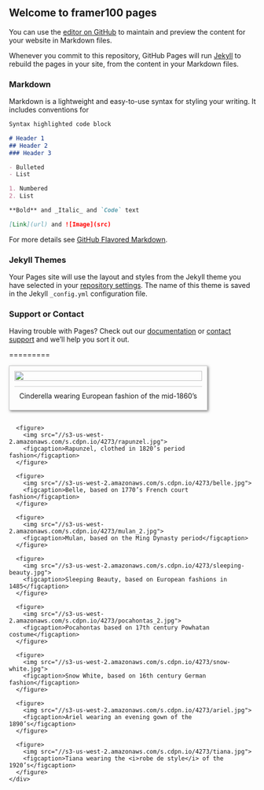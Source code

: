 ## Welcome to framer100 pages

You can use the [editor on GitHub](https://github.com/philokalos/framer100/edit/master/index.md) to maintain and preview the content for your website in Markdown files.

Whenever you commit to this repository, GitHub Pages will run [Jekyll](https://jekyllrb.com/) to rebuild the pages in your site, from the content in your Markdown files.

### Markdown

Markdown is a lightweight and easy-to-use syntax for styling your writing. It includes conventions for

```markdown
Syntax highlighted code block

# Header 1
## Header 2
### Header 3

- Bulleted
- List

1. Numbered
2. List

**Bold** and _Italic_ and `Code` text

[Link](url) and ![Image](src)
```

For more details see [GitHub Flavored Markdown](https://guides.github.com/features/mastering-markdown/).

### Jekyll Themes

Your Pages site will use the layout and styles from the Jekyll theme you have selected in your [repository settings](https://github.com/philokalos/framer100/settings). The name of this theme is saved in the Jekyll `_config.yml` configuration file.

### Support or Contact

Having trouble with Pages? Check out our [documentation](https://help.github.com/categories/github-pages-basics/) or [contact support](https://github.com/contact) and we’ll help you sort it out.




=========

<!doctype html>
<html>
  <head>
    <style>
      #columns{
        column-width:350px;
        column-gap: 15px;
      }
      #columns figure{
        display: inline-block;
        border:1px solid rgba(0,0,0,0.2);
        margin:0;
        margin-bottom: 15px;
        padding:10px;
        box-shadow: 2px 2px 5px rgba(0,0,0,0.5);;
      }
      #columns figure img{
        width:100%;
      }
      #columns figure figcaption{
        border-top:1px solid rgba(0,0,0,0.2);
        padding:10px;
        margin-top:11px;
      }
    </style>
  </head>
  <body>
    <div id="columns">
      <figure>
        <img src="//s3-us-west-2.amazonaws.com/s.cdpn.io/4273/cinderella.jpg">
        <figcaption>Cinderella wearing European fashion of the mid-1860’s</figcaption>
      </figure>
 
      <figure>
        <img src="//s3-us-west-2.amazonaws.com/s.cdpn.io/4273/rapunzel.jpg">
        <figcaption>Rapunzel, clothed in 1820’s period fashion</figcaption>
      </figure>
 
      <figure>
        <img src="//s3-us-west-2.amazonaws.com/s.cdpn.io/4273/belle.jpg">
        <figcaption>Belle, based on 1770’s French court fashion</figcaption>
      </figure>
 
      <figure>
        <img src="//s3-us-west-2.amazonaws.com/s.cdpn.io/4273/mulan_2.jpg">
        <figcaption>Mulan, based on the Ming Dynasty period</figcaption>
      </figure>
 
      <figure>
        <img src="//s3-us-west-2.amazonaws.com/s.cdpn.io/4273/sleeping-beauty.jpg">
        <figcaption>Sleeping Beauty, based on European fashions in 1485</figcaption>
      </figure>
 
      <figure>
        <img src="//s3-us-west-2.amazonaws.com/s.cdpn.io/4273/pocahontas_2.jpg">
        <figcaption>Pocahontas based on 17th century Powhatan costume</figcaption>
      </figure>
 
      <figure>
        <img src="//s3-us-west-2.amazonaws.com/s.cdpn.io/4273/snow-white.jpg">
        <figcaption>Snow White, based on 16th century German fashion</figcaption>
      </figure>    
 
      <figure>
        <img src="//s3-us-west-2.amazonaws.com/s.cdpn.io/4273/ariel.jpg">
        <figcaption>Ariel wearing an evening gown of the 1890’s</figcaption>
      </figure>
 
      <figure>
        <img src="//s3-us-west-2.amazonaws.com/s.cdpn.io/4273/tiana.jpg">
        <figcaption>Tiana wearing the <i>robe de style</i> of the 1920’s</figcaption>
      </figure>   
    </div>
     
     
  </body>
</html>
